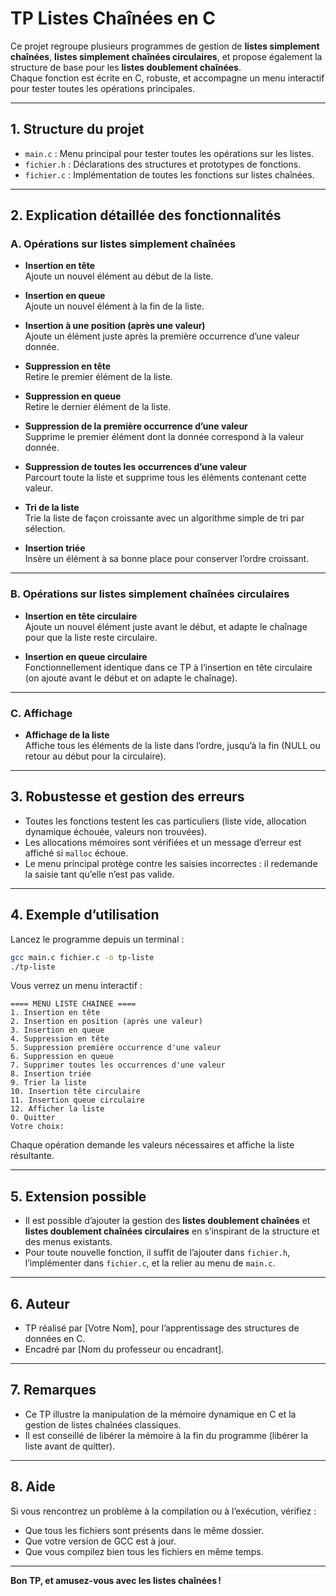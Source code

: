 # TP Listes Chaînées en C

Ce projet regroupe plusieurs programmes de gestion de **listes simplement chaînées**, **listes simplement chaînées circulaires**, et propose également la structure de base pour les **listes doublement chaînées**.  
Chaque fonction est écrite en C, robuste, et accompagne un menu interactif pour tester toutes les opérations principales.

---

## 1. Structure du projet

- `main.c` : Menu principal pour tester toutes les opérations sur les listes.
- `fichier.h` : Déclarations des structures et prototypes de fonctions.
- `fichier.c` : Implémentation de toutes les fonctions sur listes chaînées.

---

## 2. Explication détaillée des fonctionnalités

### **A. Opérations sur listes simplement chaînées**

- **Insertion en tête**  
  Ajoute un nouvel élément au début de la liste.

- **Insertion en queue**  
  Ajoute un nouvel élément à la fin de la liste.

- **Insertion à une position (après une valeur)**  
  Ajoute un élément juste après la première occurrence d’une valeur donnée.

- **Suppression en tête**  
  Retire le premier élément de la liste.

- **Suppression en queue**  
  Retire le dernier élément de la liste.

- **Suppression de la première occurrence d’une valeur**  
  Supprime le premier élément dont la donnée correspond à la valeur donnée.

- **Suppression de toutes les occurrences d’une valeur**  
  Parcourt toute la liste et supprime tous les éléments contenant cette valeur.

- **Tri de la liste**  
  Trie la liste de façon croissante avec un algorithme simple de tri par sélection.

- **Insertion triée**  
  Insère un élément à sa bonne place pour conserver l’ordre croissant.

---

### **B. Opérations sur listes simplement chaînées circulaires**

- **Insertion en tête circulaire**  
  Ajoute un nouvel élément juste avant le début, et adapte le chaînage pour que la liste reste circulaire.

- **Insertion en queue circulaire**  
  Fonctionnellement identique dans ce TP à l’insertion en tête circulaire (on ajoute avant le début et on adapte le chaînage).

---

### **C. Affichage**

- **Affichage de la liste**  
  Affiche tous les éléments de la liste dans l’ordre, jusqu’à la fin (NULL ou retour au début pour la circulaire).

---

## 3. Robustesse et gestion des erreurs

- Toutes les fonctions testent les cas particuliers (liste vide, allocation dynamique échouée, valeurs non trouvées).
- Les allocations mémoires sont vérifiées et un message d’erreur est affiché si `malloc` échoue.
- Le menu principal protège contre les saisies incorrectes : il redemande la saisie tant qu’elle n’est pas valide.

---

## 4. Exemple d’utilisation

Lancez le programme depuis un terminal :
```bash
gcc main.c fichier.c -o tp-liste
./tp-liste
```

Vous verrez un menu interactif :
```
==== MENU LISTE CHAINEE ====
1. Insertion en tête
2. Insertion en position (après une valeur)
3. Insertion en queue
4. Suppression en tête
5. Suppression première occurrence d'une valeur
6. Suppression en queue
7. Supprimer toutes les occurrences d'une valeur
8. Insertion triée
9. Trier la liste
10. Insertion tête circulaire
11. Insertion queue circulaire
12. Afficher la liste
0. Quitter
Votre choix:
```
Chaque opération demande les valeurs nécessaires et affiche la liste résultante.

---

## 5. Extension possible

- Il est possible d’ajouter la gestion des **listes doublement chaînées** et **listes doublement chaînées circulaires** en s’inspirant de la structure et des menus existants.
- Pour toute nouvelle fonction, il suffit de l’ajouter dans `fichier.h`, l’implémenter dans `fichier.c`, et la relier au menu de `main.c`.

---

## 6. Auteur

- TP réalisé par [Votre Nom], pour l’apprentissage des structures de données en C.
- Encadré par [Nom du professeur ou encadrant].

---

## 7. Remarques

- Ce TP illustre la manipulation de la mémoire dynamique en C et la gestion de listes chaînées classiques.
- Il est conseillé de libérer la mémoire à la fin du programme (libérer la liste avant de quitter).

---

## 8. Aide

Si vous rencontrez un problème à la compilation ou à l’exécution, vérifiez :
- Que tous les fichiers sont présents dans le même dossier.
- Que votre version de GCC est à jour.
- Que vous compilez bien tous les fichiers en même temps.

---

**Bon TP, et amusez-vous avec les listes chaînées !**
